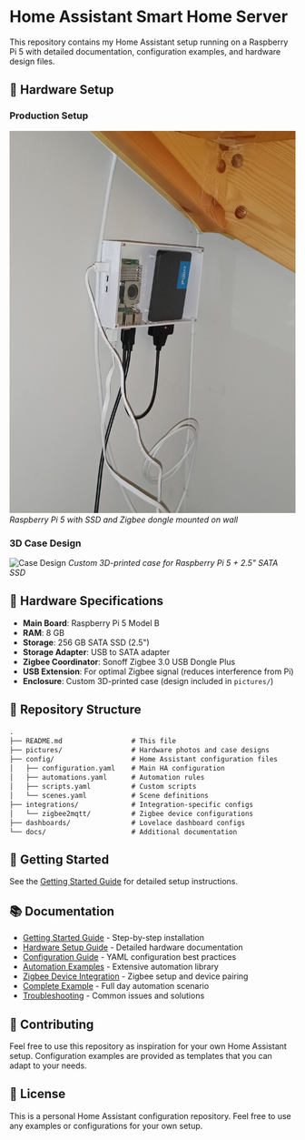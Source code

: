 # Home Assistant Smart Home Server

This repository contains my Home Assistant setup running on a Raspberry Pi 5 with detailed documentation, configuration examples, and hardware design files.

## 📸 Hardware Setup

### Production Setup
![Hardware Setup](pictures/IMG20250821145410.jpg)
*Raspberry Pi 5 with SSD and Zigbee dongle mounted on wall*

### 3D Case Design
![Case Design](pictures/Pi5+2.5_SSD%20-%20case%20v5%20HiHiRes.png)
*Custom 3D-printed case for Raspberry Pi 5 + 2.5" SATA SSD*

## 🔧 Hardware Specifications

- **Main Board**: Raspberry Pi 5 Model B
- **RAM**: 8 GB
- **Storage**: 256 GB SATA SSD (2.5")
- **Storage Adapter**: USB to SATA adapter
- **Zigbee Coordinator**: Sonoff Zigbee 3.0 USB Dongle Plus
- **USB Extension**: For optimal Zigbee signal (reduces interference from Pi)
- **Enclosure**: Custom 3D-printed case (design included in `pictures/`)

## 📁 Repository Structure

```
.
├── README.md                 # This file
├── pictures/                 # Hardware photos and case designs
├── config/                   # Home Assistant configuration files
│   ├── configuration.yaml    # Main HA configuration
│   ├── automations.yaml      # Automation rules
│   ├── scripts.yaml          # Custom scripts
│   └── scenes.yaml           # Scene definitions
├── integrations/             # Integration-specific configs
│   └── zigbee2mqtt/          # Zigbee device configurations
├── dashboards/               # Lovelace dashboard configs
└── docs/                     # Additional documentation
```

## 🚀 Getting Started

See the [Getting Started Guide](docs/getting-started.md) for detailed setup instructions.

## 📚 Documentation

- [Getting Started Guide](docs/getting-started.md) - Step-by-step installation
- [Hardware Setup Guide](docs/hardware-setup.md) - Detailed hardware documentation
- [Configuration Guide](docs/configuration.md) - YAML configuration best practices
- [Automation Examples](docs/automation-examples.md) - Extensive automation library
- [Zigbee Device Integration](docs/zigbee-devices.md) - Zigbee setup and device pairing
- [Complete Example](docs/complete-example.md) - Full day automation scenario
- [Troubleshooting](docs/troubleshooting.md) - Common issues and solutions

## 🤝 Contributing

Feel free to use this repository as inspiration for your own Home Assistant setup. Configuration examples are provided as templates that you can adapt to your needs.

## 📝 License

This is a personal Home Assistant configuration repository. Feel free to use any examples or configurations for your own setup.